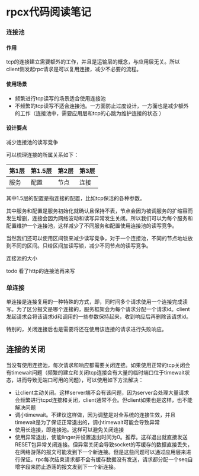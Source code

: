 # rpcx代码阅读笔记

### 连接池

#### 作用

tcp的连接建立需要额外的工作，并且是运输层的概念，与应用层无关。所以client侧发起rpc请求是可以复用连接，减少不必要的流程。

#### 使用场景

* 频繁进行tcp读写的场景适合使用连接池
* 不频繁的tcp读写不适合连接池。一方面防止过度设计，一方面也是减少额外的工作（连接池中，需要应用层和tcp的心跳为维护连接的状态 ）

#### 设计要点

减少连接池的读写竞争

可以梳理连接的所属关系如下：

| 第1层 | 第1.5层 | 第2层 | 第3层 |
| --- | ----- | --- | --- |
| 服务  | 配置    | 节点  | 连接  |

其中1.5层的配置是指连接的配置，比如tcp保活的各种参数。

其中服务和配置是服务初始化就确认且保持不表，节点会因为被调服务的扩缩容而发生增删，连接会因为网络波动和读写异常发生关闭。所以我们可以为每个服务和配置维护一个连接池，这样减少了不同服务和配置使用连接池的读写竞争。

当然我们还可以使用区间锁来减少读写竞争，对于一个连接池，不同的节点地址放到不同的区间。只给区间加读写锁，减少不同节点的读写竞争。

连接池的大小

todo 看了http的连接池再来写

### 单连接

单连接是连接复用的一种特殊的方式，即，同时间多个请求使用一个连接完成读写。为了区分报文是哪个连接的，服务框架会为每个请求分配一个请求id。client发起请求会将该请求id和调用的一些参数保持起来，收到响应后再删除该请求id。

特别的，关闭连接后也是需要将还在使用该连接的请求进行失败响应。

## 连接的关闭

当没有使用连接池，每次请求和响应都需要关闭连接。如果使用正常的tcp关闭会有timewait问题（频繁的建立和关闭tcp连接会有大量的临时端口位于timewait状态，进而导致无端口可用的问题），可以使用如下方法解决：

* 让client主动关闭。这样server端不会有该问题，因为server会处理大量请求会频繁进行tcpd连接和关闭，client通常不会。但client如果也是这样，也不能解决问题
* 调小timewait。不建议这样做，因为调整是对全系统的连接生效，并且timewait是为了保证正常退出的，调小timewait可能会导致异常
* 使用长连接，即连接池。这样可以避免关闭连接
* 使用异常退出，使能linger并设置退出时间为0。推荐。这样退出就直接发送RESET包异常关闭连接。但异常关闭会导致socket的写缓存的数据直接丢失，在网络游荡的报文可能发到下一个新连接。但是这些问题可以通过应用层来进行保证。rpc每次结束请求都不会有缓存数据没有发送，请求都分配一个seq自增字段来防止游荡的报文发到下一个新连接。

